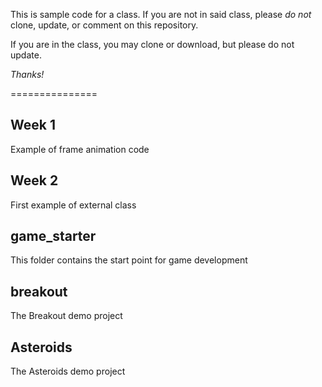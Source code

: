 This is sample code for a class. If you are not in said class, please *do not* clone, update, or comment on this repository.

If you are in the class, you may clone or download, but please do not update.

_Thanks!_

===============


Week 1
-----------------
Example of frame animation code


Week 2
-----------------
First example of external class

game_starter
-----------------
This folder contains the start point for game development


breakout
-----------------
The Breakout demo project


Asteroids
-----------------
The Asteroids demo project
